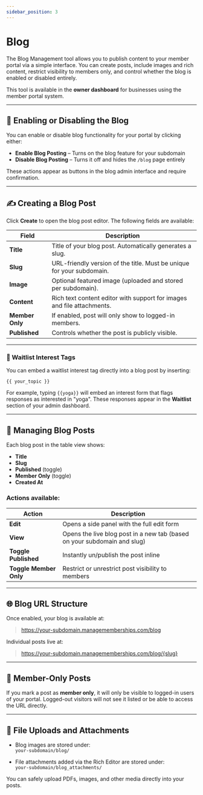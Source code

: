 ```yaml
---
sidebar_position: 3
---
```


# Blog

The Blog Management tool allows you to publish content to your member portal via a simple interface. You can create posts, include images and rich content, restrict visibility to members only, and control whether the blog is enabled or disabled entirely.

This tool is available in the **owner dashboard** for businesses using the member portal system.

---

## 📢 Enabling or Disabling the Blog

You can enable or disable blog functionality for your portal by clicking either:

- **Enable Blog Posting** – Turns on the blog feature for your subdomain  
- **Disable Blog Posting** – Turns it off and hides the `/blog` page entirely

These actions appear as buttons in the blog admin interface and require confirmation.

---

## ✍️ Creating a Blog Post

Click **Create** to open the blog post editor. The following fields are available:

| Field         | Description                                                                 |
|---------------|-----------------------------------------------------------------------------|
| **Title**     | Title of your blog post. Automatically generates a slug.                   |
| **Slug**      | URL-friendly version of the title. Must be unique for your subdomain.      |
| **Image**     | Optional featured image (uploaded and stored per subdomain).               |
| **Content**   | Rich text content editor with support for images and file attachments.     |
| **Member Only** | If enabled, post will only show to logged-in members.                    |
| **Published** | Controls whether the post is publicly visible.                             |

---

### 📩 Waitlist Interest Tags

You can embed a waitlist interest tag directly into a blog post by inserting:

``{{ your_topic }}``

For example, typing `{{yoga}}` will embed an interest form that flags responses as interested in "yoga". These responses appear in the **Waitlist** section of your admin dashboard.

---

## 🧾 Managing Blog Posts

Each blog post in the table view shows:

- **Title**
- **Slug**
- **Published** (toggle)
- **Member Only** (toggle)
- **Created At**

### Actions available:

| Action         | Description                                                                 |
|----------------|-----------------------------------------------------------------------------|
| **Edit**       | Opens a side panel with the full edit form                                 |
| **View**       | Opens the live blog post in a new tab (based on your subdomain and slug)   |
| **Toggle Published** | Instantly un/publish the post inline                                  |
| **Toggle Member Only** | Restrict or unrestrict post visibility to members                   |

---

## 🌐 Blog URL Structure

Once enabled, your blog is available at:

> https://your-subdomain.managememberships.com/blog

Individual posts live at:

> https://your-subdomain.managememberships.com/blog/{slug}


---

## 🔐 Member-Only Posts

If you mark a post as **member only**, it will only be visible to logged-in users of your portal. Logged-out visitors will not see it listed or be able to access the URL directly.

---

## 📁 File Uploads and Attachments

- Blog images are stored under:  
  `your-subdomain/blog/`
  
- File attachments added via the Rich Editor are stored under:  
  `your-subdomain/blog_attachments/`

You can safely upload PDFs, images, and other media directly into your posts.
